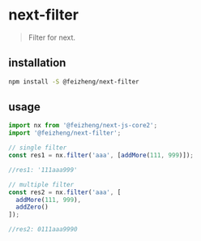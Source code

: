 # next-filter
> Filter for next.

## installation
```bash
npm install -S @feizheng/next-filter
```

## usage
```js
import nx from '@feizheng/next-js-core2';
import '@feizheng/next-filter';

// single filter
const res1 = nx.filter('aaa', [addMore(111, 999)]);                 

//res1: '111aaa999'

// multiple filter
const res2 = nx.filter('aaa', [ 
  addMore(111, 999), 
  addZero() 
]);    

//res2: 0111aaa9990
```
